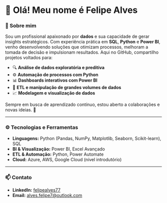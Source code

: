 # 👋 Olá! Meu nome é Felipe Alves

### 🧠 Sobre mim

Sou um profissional apaixonado por **dados** e sua capacidade de gerar insights estratégicos. Com experiência prática em **SQL**, **Python** e **Power BI**, venho desenvolvendo soluções que otimizam processos, melhoram a tomada de decisão e impulsionam resultados. Aqui no GitHub, compartilho projetos voltados para:

- 🔍 **Análise de dados exploratória e preditiva**  
- ⚙️ **Automação de processos com Python**  
- 📊 **Dashboards interativos com Power BI**  
- 🔄 **ETL e manipulação de grandes volumes de dados**  
- 📈 **Modelagem e visualização de dados**

Sempre em busca de aprendizado contínuo, estou aberto a colaborações e novas ideias. 🚀

---

### ⚙️ Tecnologias e Ferramentas

- **Linguagens:** Python (Pandas, NumPy, Matplotlib, Seaborn, Scikit-learn), SQL  
- **BI & Visualização:** Power BI, Excel Avançado  
- **ETL & Automação:** Python, Power Automate  
- **Cloud:** Azure, AWS, Google Cloud (nível introdutório)

---

### 📫 Contato

- **LinkedIn:** [felipealves77](https://www.linkedin.com/in/felipealves77)  
- **Email:** alves.felipe7@outlook.com
